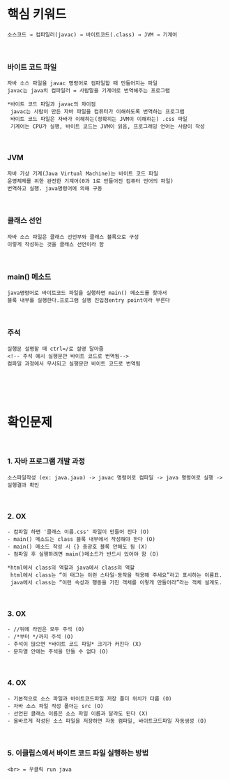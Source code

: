 # 핵심 키워드
    소스코드 → 컴파일러(javac) → 바이트코드(.class) → JVM → 기계어
<br>
        
    
### 바이트 코드 파일
    자바 소스 파일을 javac 명령어로 컴파일할 때 만들어지는 파일
    javac는 java의 컴파일러 = 사람말을 기계어로 번역해주는 프로그램

    *바이트 코드 파일과 javac의 차이점
     javac는 사람이 만든 자바 파일을 컴퓨터가 이해하도록 번역하는 프로그램
     바이트 코드 파일은 자바가 이해하는(정확히는 JVM이 이해하는) .css 파일
     기계어는 CPU가 실행, 바이트 코드는 JVM이 읽음, 프로그래밍 언어는 사람이 작성
<br>
         
### JVM
    자바 가상 기계(Java Virtual Machine)는 바이트 코드 파일
    운영체제를 위한 완전한 기계어(0과 1로 만들어진 컴퓨터 언어의 파일)
    번역하고 실행. java명령어에 의해 구동
<br>
        
### 클래스 선언
    자바 소스 파일은 클래스 선언부와 클래스 블록으로 구성
    이렇게 작성하는 것을 클래스 선언이라 함
<br>
        
### main() 메소드
    java명령어로 바이트코드 파일을 실행하면 main() 메소드를 찾아서
    블록 내부를 실행한다.프로그램 실행 진입점entry point이라 부른다
<br>

### 주석
    실행문 설명할 때 ctrl=/로 설명 달아줌
    <!-- 주석 예시 실행문만 바이트 코드로 번역됨-->
    컴파일 과정에서 무시되고 실행문만 바이트 코드로 번역됨


<br>
<br>
<br>


# 확인문제

<br>

### 1. 자바 프로그램 개발 과정<br>
    소스파일작성 (ex: java.java) -> javac 명령어로 컴파일 -> java 명령어로 실행 -> 실행결과 확인

<br>

### 2. OX
    - 컴파일 하면 '클래스 이름.css' 파일이 만들어 진다 (O)
    - main() 메소드는 class 블록 내부에서 작성해야 한다 (O)
    - main() 메소드 작성 시 {} 중광호 블록 안해도 됨 (X)
    - 컴파일 후 실행하려면 main()메소드가 반드시 있어야 함 (O)

    *html에서 class의 역할과 java에서 class의 역할
     html에서 class는 “이 태그는 이런 스타일·동작을 적용해 주세요”라고 표시하는 이름표.
     java에서 class는 “이런 속성과 행동을 가진 객체를 이렇게 만들어라”라는 객체 설계도.

<br>

### 3. OX
    - //뒤에 라인은 모두 주석 (O)
    - /*부터 */까지 주석 (O)
    - 주석이 많으면 *바이트 코드 파일* 크기가 커진다 (X)
    - 문자열 안에는 주석을 만들 수 없다 (O)

<br>

### 4. OX
    - 기본적으로 소스 파일과 바이트코드파일 저장 폴더 위치가 다름 (O)
    - 자바 소스 파일 작성 폴더는 src (O)
    - 선언된 클래스 이름은 소스 파일 이름과 달라도 된다 (X)
    - 올바르게 작성된 소스 파일을 저장하면 자동 컴파일, 바이트코드파일 자동생성 (O) 

<br>

### 5. 이클립스에서 바이트 코드 파일 실행하는 방법
    <br> = 우클릭 run java

